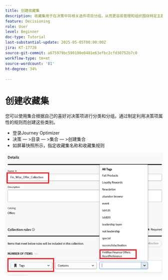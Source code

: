 ```yaml
---
title: 创建收藏集
description: 收藏集用于在决策中将相关选件项目分组，从而更容易管理和组织围绕特定主题、受众或营销活动目标的内容。
feature: Decisioning
role: User
level: Beginner
doc-type: Tutorial
last-substantial-update: 2025-05-05T00:00:00Z
jira: KT-17728
source-git-commit: a675979bc590190e0481e63efbc2cfd30752b7c0
workflow-type: tm+mt
source-wordcount: '81'
ht-degree: 34%

---
```


# 创建收藏集

您可以使用集合根据自己的喜好对决策项进行分类和分组。通过制定利用决策项属性的规则而创建这些类别。

* 登录Journey Optimizer
* 决策 — >目录 — >集合 — >创建集合
* 如屏幕快照所示，指定收藏集名称和收藏集规则

![create-collection](assets/fin-wise-collection.png)
